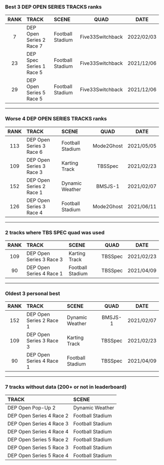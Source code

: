 ### Best 3 DEP OPEN SERIES TRACKS ranks
|RANK|TRACK|SCENE|QUAD|DATE|
|:---:|:---|:---|:---:|:---:|
|7|DEP Open Series 2 Race 7|Football Stadium|Five33Switchback|2022/02/03|
|23|DEP Spec Series 1 Race 5|Football Stadium|Five33Switchback|2021/12/06|
|29|DEP Open Series 5 Race 5|Football Stadium|Five33Switchback|2021/12/06|
---
### Worse 4 DEP OPEN SERIES TRACKS ranks
|RANK|TRACK|SCENE|QUAD|DATE|
|:---:|:---|:---|:---:|:---:|
|113|DEP Open Series 3 Race 6|Football Stadium|Mode2Ghost|2021/05/05|
|109|DEP Open Series 3 Race 3|Karting Track|TBSSpec|2021/02/23|
|152|DEP Open Series 2 Race 1|Dynamic Weather|BMSJS-1|2021/02/07|
|126|DEP Open Series 3 Race 4|Football Stadium|Mode2Ghost|2021/06/11|
---
### 2 tracks where TBS SPEC quad was used
|RANK|TRACK|SCENE|QUAD|DATE|
|:---:|:---|:---|:---:|:---:|
|109|DEP Open Series 3 Race 3|Karting Track|TBSSpec|2021/02/23|
|90|DEP Open Series 4 Race 1|Football Stadium|TBSSpec|2021/04/09|
---
### Oldest 3 personal best
|RANK|TRACK|SCENE|QUAD|DATE|
|:---:|:---|:---|:---:|:---:|
|152|DEP Open Series 2 Race 1|Dynamic Weather|BMSJS-1|2021/02/07|
|109|DEP Open Series 3 Race 3|Karting Track|TBSSpec|2021/02/23|
|90|DEP Open Series 4 Race 1|Football Stadium|TBSSpec|2021/04/09|
---
### 7 tracks without data (200+ or not in leaderboard)
|TRACK|SCENE|
|:---|:---|
|DEP Open Pop-Up 2|Dynamic Weather|
|DEP Open Series 4 Race 2|Football Stadium|
|DEP Open Series 4 Race 3|Football Stadium|
|DEP Open Series 4 Race 4|Football Stadium|
|DEP Open Series 5 Race 2|Football Stadium|
|DEP Open Series 5 Race 3|Football Stadium|
|DEP Open Series 5 Race 4|Football Stadium|
